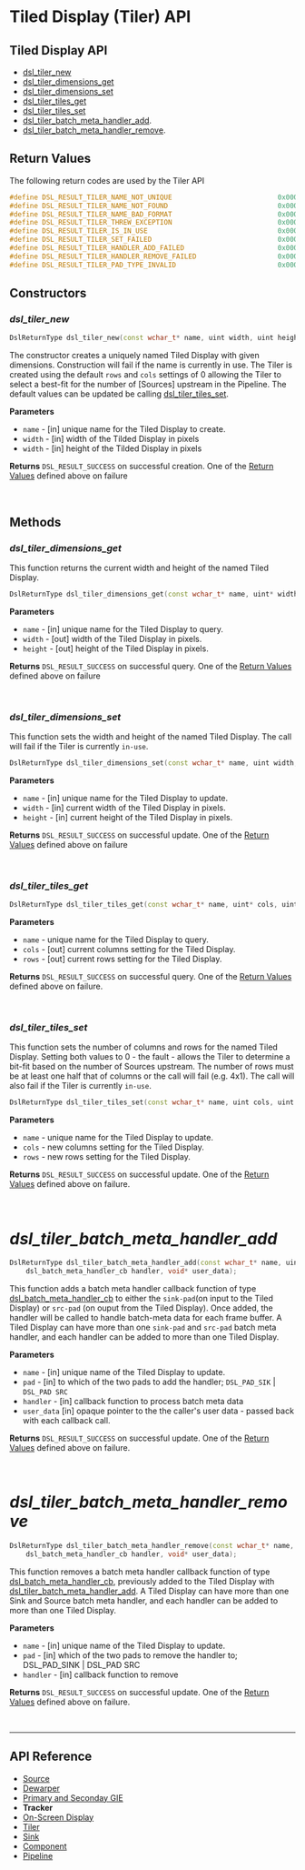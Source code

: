 # Tiled Display (Tiler) API

## Tiled Display API
* [dsl_tiler_new](#dsl_tiler_new)
* [dsl_tiler_dimensions_get](#dsl_tiler_dimensions_get)
* [dsl_tiler_dimensions_set](#dsl_tiler_dimensions_set)
* [dsl_tiler_tiles_get](#dsl_display_tiles_get)
* [dsl_tiler_tiles_set](#dsl_display_tiles_set)
* [dsl_tiler_batch_meta_handler_add](#dsl_tiler_batch_meta_handler_add).
* [dsl_tiler_batch_meta_handler_remove](#dsl_tiler_batch_meta_handler_remove).

## Return Values
The following return codes are used by the Tiler API
```C++
#define DSL_RESULT_TILER_NAME_NOT_UNIQUE                          0x00070001
#define DSL_RESULT_TILER_NAME_NOT_FOUND                           0x00070002
#define DSL_RESULT_TILER_NAME_BAD_FORMAT                          0x00070003
#define DSL_RESULT_TILER_THREW_EXCEPTION                          0x00070004
#define DSL_RESULT_TILER_IS_IN_USE                                0x00070005
#define DSL_RESULT_TILER_SET_FAILED                               0x00070006
#define DSL_RESULT_TILER_HANDLER_ADD_FAILED                       0x00070007
#define DSL_RESULT_TILER_HANDLER_REMOVE_FAILED                    0x00070008
#define DSL_RESULT_TILER_PAD_TYPE_INVALID                         0x00070009
```

## Constructors
### *dsl_tiler_new*
```C++
DslReturnType dsl_tiler_new(const wchar_t* name, uint width, uint height);
```
The constructor creates a uniquely named Tiled Display with given dimensions. Construction will fail if the name is currently in use. The Tiler is created using the default `rows` and `cols` settings of 0 allowing the Tiler to select a best-fit for the number of [Sources] upstream in the Pipeline. The default values can be updated be calling [dsl_tiler_tiles_set](#dsl_display_tiles_set).

**Parameters**
* `name` - [in] unique name for the Tiled Display to create.
* `width` - [in] width of the Tilded Display in pixels
* `width` - [in] height of the Tilded Display in pixels

**Returns**
`DSL_RESULT_SUCCESS` on successful creation. One of the [Return Values](#return-values) defined above on failure

<br>

## Methods
### *dsl_tiler_dimensions_get*
This function returns the current width and height of the named Tiled Display.
```C++
DslReturnType dsl_tiler_dimensions_get(const wchar_t* name, uint* width, uint* height);
```
**Parameters**
* `name` - [in] unique name for the Tiled Display to query.
* `width` - [out] width of the Tiled Display in pixels.
* `height` - [out] height of the Tiled Display in pixels.

**Returns**
`DSL_RESULT_SUCCESS` on successful query. One of the [Return Values](#return-values) defined above on failure

<br>

### *dsl_tiler_dimensions_set*
This function sets the width and height of the named Tiled Display. The call will fail if the Tiler is currently `in-use`.
```C++
DslReturnType dsl_tiler_dimensions_set(const wchar_t* name, uint width, uint height);
```
**Parameters**
* `name` - [in] unique name for the Tiled Display to update.
* `width` - [in] current width of the Tiled Display in pixels.
* `height` - [in] current height of the Tiled Display in pixels.

**Returns**
`DSL_RESULT_SUCCESS` on successful update. One of the [Return Values](#return-values) defined above on failure

<br>

### *dsl_tiler_tiles_get*
```C++
DslReturnType dsl_tiler_tiles_get(const wchar_t* name, uint* cols, uint* rows);
```
**Parameters**
* `name` - unique name for the Tiled Display to query.
* `cols` - [out] current columns setting for the Tiled Display.
* `rows` - [out] current rows setting for the Tiled Display.

**Returns**
`DSL_RESULT_SUCCESS` on successful query. One of the [Return Values](#return-values) defined above on failure.

<br>

### *dsl_tiler_tiles_set*
This function sets the number of columns and rows for the named Tiled Display. Setting both values to 0 - the fault - allows the Tiler to determine a bit-fit based on the number of Sources upstream. The number of rows must be at least one half that of columns or the call will fail (e.g. 4x1). The call will also fail if the Tiler is currently `in-use`.
```C++
DslReturnType dsl_tiler_tiles_set(const wchar_t* name, uint cols, uint rows);
```
**Parameters**
* `name` - unique name for the Tiled Display to update.
* `cols` - new columns setting for the Tiled Display.
* `rows` - new rows setting for the Tiled Display.

**Returns**
`DSL_RESULT_SUCCESS` on successful update. One of the [Return Values](#return-values) defined above on failure.

<br>

# *dsl_tiler_batch_meta_handler_add*
```C++
DslReturnType dsl_tiler_batch_meta_handler_add(const wchar_t* name, uint type, 
    dsl_batch_meta_handler_cb handler, void* user_data);
```
This function adds a batch meta handler callback function of type [dsl_batch_meta_handler_cb](#dsl_batch_meta_handler_cb) to either the `sink-pad`(on input to the Tiled Display) or `src-pad` (on ouput from the Tiled Display). Once added, the handler will be called to handle batch-meta data for each frame buffer. A Tiled Display can have more than one `sink-pad` and `src-pad` batch meta handler, and each handler can be added to more than one Tiled Display.

**Parameters**
* `name` - [in] unique name of the Tiled Display to update.
* `pad` - [in] to which of the two pads to add the handler; `DSL_PAD_SIK` | `DSL_PAD SRC`
* `handler` - [in] callback function to process batch meta data
* `user_data` [in] opaque pointer to the the caller's user data - passed back with each callback call.

**Returns**
`DSL_RESULT_SUCCESS` on successful update. One of the [Return Values](#return-values) defined above on failure.

<br>

# *dsl_tiler_batch_meta_handler_remove*
```C++
DslReturnType dsl_tiler_batch_meta_handler_remove(const wchar_t* name, uint type, 
    dsl_batch_meta_handler_cb handler, void* user_data);
```
This function removes a batch meta handler callback function of type [dsl_batch_meta_handler_cb](#dsl_batch_meta_handler_cb), previously added to the Tiled Display with [dsl_tiler_batch_meta_handler_add](#dsl_tiler_batch_meta_handler_add). A Tiled Display can have more than one Sink and Source batch meta handler, and each handler can be 
added to more than one Tiled Display.

**Parameters**
* `name` - [in] unique name of the Tiled Display to update.
* `pad` - [in] which of the two pads to remove the handler to; DSL_PAD_SINK | DSL_PAD SRC
* `handler` - [in] callback function to remove

**Returns**
`DSL_RESULT_SUCCESS` on successful update. One of the [Return Values](#return-values) defined above on failure.

<br>

---

## API Reference
* [Source](/docs/source-api.md)
* [Dewarper](/docs/api-dewarper.md)
* [Primary and Seconday GIE](/docs/api-git.md)
* **Tracker**
* [On-Screen Display](/docs/api-osd.md)
* [Tiler](/docs/api-tiler.md)
* [Sink](/docs/api-sink.md)
* [Component](/docs/api-component.md)
* [Pipeline](/docs/api-pipeline.md)
